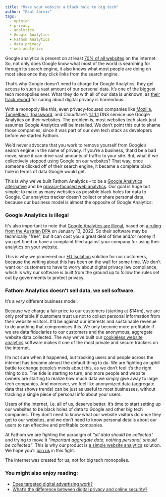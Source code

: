 ```yaml
title: "Make your website a black hole to big tech"
author: "Paul Jarvis"
tags: 
  - opinion
  - privacy
  - analytics
  - Google Analytics
  - Fathom Analytics
  - data privacy
  - web analytics
```

Google analytics is present on at least [70% of all websites](https://webtransparency.cs.princeton.edu/webcensus/) on the internet. So, not only does Google know what most of the world is searching for through its search engine, it also knows what most people are doing on most sites once they click links from the search engine.

That’s why Google doesn’t need to charge for Google Analytics, they get access to such a vast amount of our personal data. It’s one of the biggest tech monopolies ever. What they do with all of our data is unknown, as [their track record](https://web.archive.org/web/20200312124422/https://googlemonitor.com/2012/googles-top-35-privacy-scandals/) for caring about digital privacy is horrendous.

With a monopoly like this, even privacy-focused companies like [Mozilla](https://mozilla.org/), [Tunnelbear](https://www.tunnelbear.com/), [1password](https://1password.com/), and Cloudflare’s [1.1.1.1](https://1.1.1.1/) DNS service use Google Analytics on their websites. The problem is, most websites tech stack just assumes Google Analytics will be installed. We don’t point this out to shame those companies, since it was part of our own tech stack as developers before we started Fathom.

We’d never advocate that you work to remove yourself from Google’s search engine in the name of privacy. If you’re a business, that’d be a bad move, since it can drive vast amounts of traffic to your site. But, what if we collectively stopped using Google on our websites? That way, once someone clicked off of their search engine, it became a complete black hole in terms of data Google would get.

This is why we’ve built Fathom Analytics - to be a [Google Analytics alternative](https://usefathom.com/) and be [privacy-focused web analytics](https://usefathom.com/why-fathom-analytics/privacy-focused-web-analytics). Our goal is huge but simple: to make as many websites as possible black holes for data to Google. Our analytics tracker doesn’t collect or share personal data, because our business model is almost the opposite of Google Analytics:

### Google Analytics is illegal

It's also important to note that [Google Analytics are illegal](https://usefathom.com/blog/illegal-analytics), based on [a ruling from the Austrian DPA](https://noyb.eu/en/austrian-dsb-eu-us-data-transfers-google-analytics-illegal) on January 13, 2022. So their software may be technically "free", but it can cost you a great deal of time and/or money if you get fined or have a complaint filed against your company for using their analytics on your website.

This is why we pioneered our [EU Isolation](https://usefathom.com/features/eu-isolation) solution for our customers, because the writing about this has been on the wall for some time. We don't want our customers to have to worry about digital privacy law compliance, which is why our software is built from the ground up to follow the rules set out by governments to protect privacy.

### Fathom Analytics doesn’t sell data, we sell software.

It’s a _very_ different business model.

Because we charge a fair price to our customers (starting at $14/m), we are only profitable if customers trust us not to collect personal information from their website visitors. It’d be against our interests and sustainable revenue to do anything that compromises this. We only become more profitable if we are data fiduciaries to our customers and the anonymous, aggregate website data collected. The way we’ve built our [cookieless website analytics](https://usefathom.com/why-fathom-analytics/cookieless-analytics) software makes it one of the most private and secure trackers on the internet.

I’m not sure when it happened, but tracking users and people across the internet has become almost the default thing to do. We are fighting an uphill battle to change people’s minds about this, as we don’t feel it’s the right thing to do. The tide is starting to turn, and more people and website owners are starting to realize how much data we simply give away to large tech companies. And moreover, we feel like anonymized data (aggregate data that shows trends) can be just as useful to most businesses, without tracking a single piece of personal info about your users.

Users of the internet, i.e. all of us, deserve better. It’s time to start setting up our websites to be black holes of data to Google and other big tech companies. They don’t need to know what our website visitors do once they get to our websites, and we don’t need to know personal details about our users to run effective and profitable companies.

At Fathom we are fighting the paradigm of _“all data should be collected”_ and trying to move it _“important aggregate data, nothing personal, should be collected”_. This is why our product is [a simple website analytics](https://usefathom.com/why-fathom-analytics/simple-web-analytics) solution. We hope you’ll [join us](https://usefathom.com/pricing) in this fight.

The internet was created for us, not for big tech monopolies.

### You might also enjoy reading:

*   [Does targeted digital advertising work?](https://usefathom.com/blog/do-targeted-ads-work)
*   [What’s the difference between digital privacy and online security?](https://usefathom.com/blog/digital-privacy-online-security)
